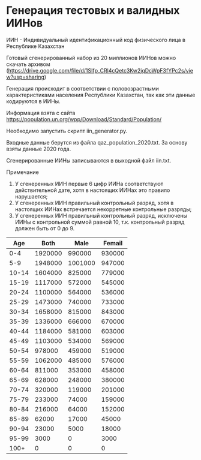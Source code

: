 # Генерация тестовых и валидных ИИНов

ИИН - Индивидуальный идентификационный код физического лица в Республике Казахстан

Готовый сгенерированный набор из 20 миллионов ИИНов можно скачать архивом (https://drive.google.com/file/d/1SIfp_CRl4cQetc3Kw2jqDcWpF3fYPc2s/view?usp=sharing)

Генерация происходит в соответствии с половозрастными характеристиками населения Республики Казахстан, так как эти данные кодируются в ИИНы.

Информация взята с сайта https://population.un.org/wpp/Download/Standard/Population/

Необходимо запустить скрипт iin_generator.py.

Входные данные берутся из файла qaz_population_2020.txt.
За основу взяты данные 2020 года.

Сгенерированные ИИНы записываются в выходной файл iin.txt.

Примечание
1) У сгенеренных ИИН первые 6 цифр ИИНа соответствуют действительной дате, хотя в настоящих ИИНах это правило нарушается;
2) У сгенеренных ИИН правильный контрольный разряд, хотя в настоящих ИИНах встречается некорретные контрольные разряды;
3) У сгенеренных ИИН правильный контрольный разряд, исключены ИИНы с контрольной суммой равной 10, т.к. контрольный разряд должен быть от 0 до 9. 

|   Age |    Both |    Male | Femail |
| ----- | ------- | ------- | ------ |
|   0-4 | 1920000 |  990000 | 930000 |
|   5-9 | 1948000 | 1001000 | 947000 |
| 10-14 | 1604000 |  825000 | 779000 |
| 15-19 | 1117000 |  572000 | 545000 |
| 20-24 | 1100000 |  564000 | 536000 |
| 25-29 | 1473000 |  740000 | 733000 |
| 30-34 | 1658000 |  815000 | 843000 |
| 35-39 | 1336000 |  666000 | 670000 |
| 40-44 | 1184000 |  581000 | 603000 |
| 45-49 | 1103000 |  534000 | 569000 |
| 50-54 |  978000 |  459000 | 519000 |
| 55-59 | 1062000 |  485000 | 576000 |
| 60-64 |  811000 |  353000 | 458000 |
| 65-69 |  628000 |  248000 | 380000 |
| 70-74 |  320000 |  119000 | 201000 |
| 75-79 |  233000 |   74000 | 159000 |
| 80-84 |  216000 |   64000 | 152000 |
| 85-89 |   62000 |   17000 |  45000 |
| 90-94 |   23000 |    5000 |  18000 |
| 95-99 |    3000 |       0 |   3000 |
|  100+ |       0 |       0 |      0 |